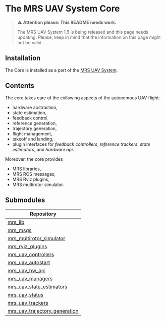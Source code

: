 # The MRS UAV System Core

> :warning: **Attention please: This README needs work.**
>
> The MRS UAV System 1.5 is being released and this page needs updating. Please, keep in mind that the information on this page might not be valid.

## Installation

The Core is installed as a part of the [MRS UAV System](https://github.com/ctu-mrs/mrs_uav_system#installation).

## Contents

The core takes care of the collowing aspects of the autonomous UAV flight:

* hardware abstraction,
* state estimation,
* feedback control,
* reference generation,
* trajectory generation,
* flight management,
* takeoff and landing,
* plugin interfaces for *feedback controllers*, *reference trackers*, *state estimators*, and *hardware api*.

Moreover, the core provides

* MRS libraries,
* MRS ROS messages,
* MRS Rviz plugins,
* MRS multirotor simulator.

## Submodules

| Repository                                                                                |
|-------------------------------------------------------------------------------------------|
| [mrs_lib](https://github.com/ctu-mrs/mrs_lib)                                             |
| [mrs_msgs](https://github.com/ctu-mrs/mrs_msgs)                                           |
| [mrs_multirotor_simulator](https://github.com/ctu-mrs/mrs_multirotor_simulator)           |
| [mrs_rviz_plugins](https://github.com/ctu-mrs/mrs_rviz_plugins)                           |
| [mrs_uav_controllers](https://github.com/ctu-mrs/mrs_uav_controllers)                     |
| [mrs_uav_autostart](https://github.com/ctu-mrs/mrs_uav_autostart)                         |
| [mrs_uav_hw_api](https://github.com/ctu-mrs/mrs_uav_hw_api)                               |
| [mrs_uav_managers](https://github.com/ctu-mrs/mrs_uav_managers)                           |
| [mrs_uav_state_estimators](https://github.com/ctu-mrs/mrs_uav_state_estimators)           |
| [mrs_uav_status](https://github.com/ctu-mrs/mrs_uav_status)                               |
| [mrs_uav_trackers](https://github.com/ctu-mrs/mrs_uav_trackers)                           |
| [mrs_uav_trajectory_generation](https://github.com/ctu-mrs/mrs_uav_trajectory_generation) |
